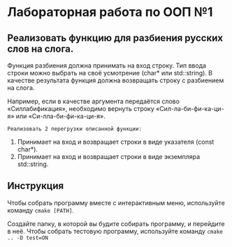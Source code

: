 # Лабораторная работа по ООП №1

## Реализовать функцию для разбиения русских слов на слога.

Функция разбиения должна принимать на вход строку. Тип ввода строки можно выбрать на своё
усмотрение (char* или std::string). В качестве результата функция должна возвращать
строку с разбиением на слога.

Например, если в качестве аргумента передаётся слово «Силлабификация», необходимо вернуть строку
«Сил-ла-би-фи-ка-ци-я» или «Си-лла-би-фи-ка-ци-я».

    Реализовать 2 перегрузки описанной функции:

1. Принимает на вход и возвращает строки в виде указателя (const char*).
2. Принимает на вход и возвращает строки в виде экземпляра std::string.

## Инструкция

Чтобы собрать программу вместе с интерактивным меню, используйте  команду `cmake [PATH]`.

Создайте папку, в которой вы будите собирать программу, и перейдите в неё. Чтобы собрать тестовую программу, используйте команду `cmake .. -D test=ON`
